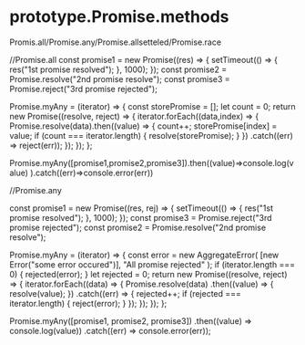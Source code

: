 # prototype.Promise.methods
Promis.all/Promise.any/Promise.allsetteled/Promise.race

//Promise.all
const promise1 = new Promise((res) => {
  setTimeout(() => {
    res("1st promise resolved");
  }, 1000);
});
const promise2 = Promise.resolve("2nd promise resolve");
const promise3 = Promise.reject("3rd promise rejected");

Promise.myAny = (iterator) => {
  const storePromise = [];
  let count = 0;
  return new Promise((resolve, reject) => {
    iterator.forEach((data,index) => {
        Promise.resolve(data).then((value) => {
          count++;
          storePromise[index] = value;
          if (count === iterator.length) {
            resolve(storePromise);
          }
        })
        .catch((err) => reject(err));
    });
  });
};

Promise.myAny([promise1,promise2,promise3]).then((value)=>console.log(value)
).catch((err)=>console.error(err))


//Promise.any

const promise1 = new Promise((res, rej) => {
  setTimeout(() => {
    res("1st promise resolved");
  }, 1000);
});
const promise3 = Promise.reject("3rd promise rejected");
const promise2 = Promise.resolve("2nd promise resolve");

Promise.myAny = (iterator) => {
  const error = new AggregateError(
    [new Error("some error occured")],
    "All promise rejected"
  );
  if (iterator.length === 0) {
    rejected(error);
  }
  let rejected = 0;
  return new Promise((resolve, reject) => {
    iterator.forEach((data) => {
      Promise.resolve(data)
        .then((value) => {
          resolve(value);
        })
        .catch((err) => {
          rejected++;
          if (rejected === iterator.length) {
            reject(error);
          }
        });
    });
  });
};

Promise.myAny([promise1, promise2, promise3])
  .then((value) => console.log(value))
  .catch((err) => console.error(err));
